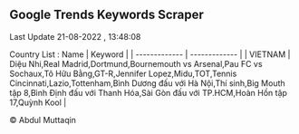 

## Google Trends Keywords Scraper 
 
Last Update 21-08-2022 , 13:48:08

Country List :
 Name  | Keyword |
| ------------- | ------------- |
| VIETNAM | Diệu Nhi,Real Madrid,Dortmund,Bournemouth vs Arsenal,Pau FC vs Sochaux,Tô Hữu Bằng,GT-R,Jennifer Lopez,Midu,TOT,Tennis Cincinnati,Lazio,Tottenham,Bình Dương đấu với Hà Nội,Thí sinh,Big Mouth tập 8,Bình Định đấu với Thanh Hóa,Sài Gòn đấu với TP.HCM,Hoàn Hồn tập 17,Quỳnh Kool |



© Abdul Muttaqin 
